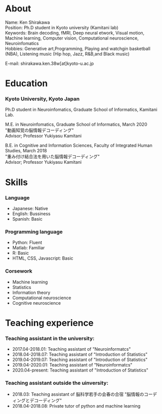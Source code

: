 # About
Name: Ken Shirakawa <br>
Position: Ph.D student in Kyoto university (Kamitani lab)<br>
Keywords: Brain decoding, fMRI, Deep neural etwork, Visual motion, Machine learning, Computer vision, Computational neuroscience, Neuroinfomatics<br>
Hobbies: Generative art,Programming, Playing and watchgin basketball (NBA), Listening music (Hip hop, Jazz, R&B,and Black music) <br>

E-mail: shirakawa.ken.38w[at]kyoto-u.ac.jp <br>


# Education
### Kyoto University, Kyoto Japan

Ph.D student in Neuroinfomatics, Graduate School of Informatics, Kamitani Lab.

M.E. in Neuroinfomatics, Graduate School of Informatics, March 2020<br>
"動画知覚の脳情報デコーディング" <br>
Advisor; Professor Yukiyasu Kamitani

B.E. in Cognitive and Information Sciences, Faculty of Integrated Human Studies, March 2018<br>
"重み付け結合法を用いた脳情報デコーディング" <br>
Advisor; Professor Yukiyasu Kamitani

# Skills 
### Language
- Japanese: Native
- English:  Bussiness
- Spanish:  Basic

### Programming language
- Python: Fluent
- Matlab: Familiar
- R: Basic
- HTML, CSS, Javascript: Basic

### Corsework
- Machine learning
- Statistics
- Information theory
- Computational neuroscience
- Cognitive neuroscience


# Teaching experience

### Teaching assistant in the university:
- 2017.04-2018.01: Teaching assistant of "Neuroinformatcs"
- 2018.04-2018.07: Teaching assistant of "Introduction of Statistics"
- 2019.04-2019.07: Teaching assistant of "Introduction of Statistics"
- 2019.04-2020.01: Teaching assistant of "Neuroinformatcs"
- 2020.04-present: Teaching assistant of "Introduction of Statistics"


### Teaching assistant outside the uinversity:
- 2018.03: Teaching assistant of 脳科学若手の会春の合宿 "脳情報のコーディングとデコーディング"
- 2018.04-2018.08: Private tutor of python and machine learning


